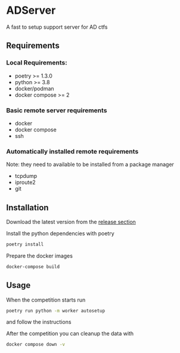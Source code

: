 # ADServer

A fast to setup support server for AD ctfs

## Requirements

### Local Requirements:

-   poetry >= 1.3.0
-   python >= 3.8
-   docker/podman
-   docker compose >= 2

### Basic remote server requirements

-   docker
-   docker compose
-   ssh

### Automatically installed remote requirements

Note: they need to available to be installed from a package manager

-   tcpdump
-   iproute2
-   git

## Installation

Download the latest version from the [release section](https://github.com/rikyiso01/ADServer/releases)

Install the python dependencies with poetry

```bash
poetry install
```

Prepare the docker images

```bash
docker-compose build
```

## Usage

When the competition starts run

```bash
poetry run python -m worker autosetup
```

and follow the instructions

After the competition you can cleanup the data with

```bash
docker compose down -v
```
